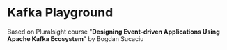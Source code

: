 # Kafka Playground
Based on Pluralsight course "**Designing Event-driven Applications Using Apache Kafka Ecosystem**"
                            by Bogdan Sucaciu